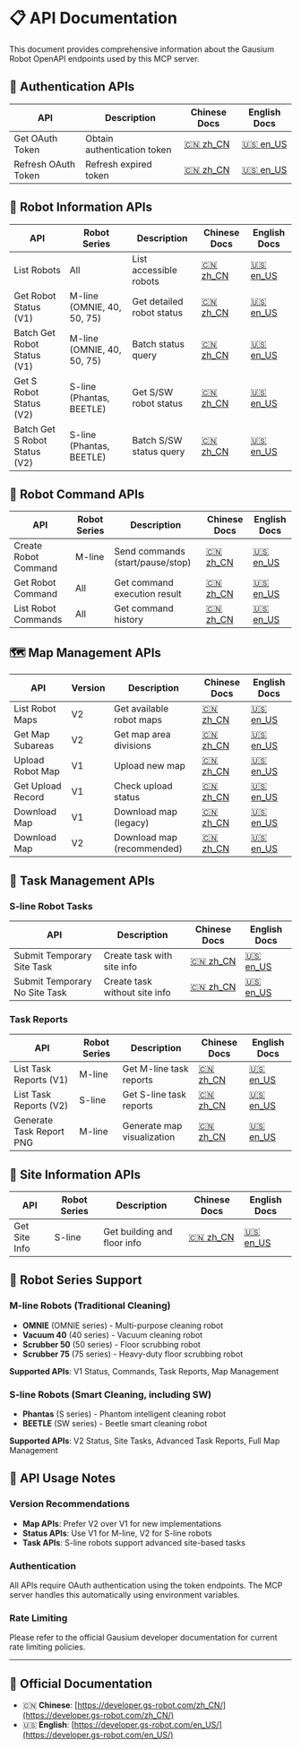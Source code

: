 # 📋 API Documentation

This document provides comprehensive information about the Gausium Robot OpenAPI endpoints used by this MCP server.

## 🔐 Authentication APIs

| API | Description | Chinese Docs | English Docs |
|-----|-------------|--------------|---------------|
| Get OAuth Token | Obtain authentication token | [🇨🇳 zh_CN](https://developer.gs-robot.com/zh_CN/Openapi%20Oauth%20Service/Get%20OAuth%20Token) | [🇺🇸 en_US](https://developer.gs-robot.com/en_US/Openapi%20Oauth%20Service/Get%20OAuth%20Token) |
| Refresh OAuth Token | Refresh expired token | [🇨🇳 zh_CN](https://developer.gs-robot.com/zh_CN/Openapi%20Oauth%20Service/Refresh%20OAuth%20Token) | [🇺🇸 en_US](https://developer.gs-robot.com/en_US/Openapi%20Oauth%20Service/Refresh%20OAuth%20Token) |

## 🤖 Robot Information APIs

| API | Robot Series | Description | Chinese Docs | English Docs |
|-----|--------------|-------------|--------------|---------------|
| List Robots | All | List accessible robots | [🇨🇳 zh_CN](https://developer.gs-robot.com/zh_CN/Robot%20Information%20Service/List%20Robots) | [🇺🇸 en_US](https://developer.gs-robot.com/en_US/Robot%20Information%20Service/List%20Robots) |
| Get Robot Status (V1) | M-line (OMNIE, 40, 50, 75) | Get detailed robot status | [🇨🇳 zh_CN](https://developer.gs-robot.com/zh_CN/Robot%20Information%20Service/V1%20Get%20Robot%20Status) | [🇺🇸 en_US](https://developer.gs-robot.com/en_US/Robot%20Information%20Service/V1%20Get%20Robot%20Status) |
| Batch Get Robot Status (V1) | M-line (OMNIE, 40, 50, 75) | Batch status query | [🇨🇳 zh_CN](https://developer.gs-robot.com/zh_CN/Robot%20Information%20Service/V1%20Batch%20Get%20Robot%20Statuses) | [🇺🇸 en_US](https://developer.gs-robot.com/en_US/Robot%20Information%20Service/V1%20Batch%20Get%20Robot%20Statuses) |
| Get S Robot Status (V2) | S-line (Phantas, BEETLE) | Get S/SW robot status | [🇨🇳 zh_CN](https://developer.gs-robot.com/zh_CN/Robot%20Information%20Service/V2%20Get%20S%20Robot%20Status) | [🇺🇸 en_US](https://developer.gs-robot.com/en_US/Robot%20Information%20Service/V2%20Get%20S%20Robot%20Status) |
| Batch Get S Robot Status (V2) | S-line (Phantas, BEETLE) | Batch S/SW status query | [🇨🇳 zh_CN](https://developer.gs-robot.com/zh_CN/Robot%20Information%20Service/V2%20Batch%20Get%20S%20Robot%20Status) | [🇺🇸 en_US](https://developer.gs-robot.com/en_US/Robot%20Information%20Service/V2%20Batch%20Get%20S%20Robot%20Status) |

## 🎯 Robot Command APIs

| API | Robot Series | Description | Chinese Docs | English Docs |
|-----|--------------|-------------|--------------|---------------|
| Create Robot Command | M-line | Send commands (start/pause/stop) | [🇨🇳 zh_CN](https://developer.gs-robot.com/zh_CN/Robot%20Command%20Service/Create%20Robot%20Command) | [🇺🇸 en_US](https://developer.gs-robot.com/en_US/Robot%20Command%20Service/Create%20Robot%20Command) |
| Get Robot Command | All | Get command execution result | [🇨🇳 zh_CN](https://developer.gs-robot.com/zh_CN/Robot%20Command%20Service/Get%20Robot%20Command) | [🇺🇸 en_US](https://developer.gs-robot.com/en_US/Robot%20Command%20Service/Get%20Robot%20Command) |
| List Robot Commands | All | Get command history | [🇨🇳 zh_CN](https://developer.gs-robot.com/zh_CN/Robot%20Command%20Service/List%20Robot%20Commands) | [🇺🇸 en_US](https://developer.gs-robot.com/en_US/Robot%20Command%20Service/List%20Robot%20Commands) |

## 🗺️ Map Management APIs

| API | Version | Description | Chinese Docs | English Docs |
|-----|---------|-------------|--------------|---------------|
| List Robot Maps | V2 | Get available robot maps | [🇨🇳 zh_CN](https://developer.gs-robot.com/zh_CN/Robot%20Map%20Service/V2%20List%20Robot%20Map) | [🇺🇸 en_US](https://developer.gs-robot.com/en_US/Robot%20Map%20Service/V2%20List%20Robot%20Map) |
| Get Map Subareas | V2 | Get map area divisions | [🇨🇳 zh_CN](https://developer.gs-robot.com/zh_CN/Robot%20Map%20Service/V2%20Get%20Subareas) | [🇺🇸 en_US](https://developer.gs-robot.com/en_US/Robot%20Map%20Service/V2%20Get%20Subareas) |
| Upload Robot Map | V1 | Upload new map | [🇨🇳 zh_CN](https://developer.gs-robot.com/zh_CN/Robot%20Map%20Service/V1%20Upload%20Robot%20Map) | [🇺🇸 en_US](https://developer.gs-robot.com/en_US/Robot%20Map%20Service/V1%20Upload%20Robot%20Map) |
| Get Upload Record | V1 | Check upload status | [🇨🇳 zh_CN](https://developer.gs-robot.com/zh_CN/Robot%20Map%20Service/V1%20Get%20Robot%20Record) | [🇺🇸 en_US](https://developer.gs-robot.com/en_US/Robot%20Map%20Service/V1%20Get%20Robot%20Record) |
| Download Map | V1 | Download map (legacy) | [🇨🇳 zh_CN](https://developer.gs-robot.com/zh_CN/Robot%20Map%20Service/V1%20Get%20Robot%20Map) | [🇺🇸 en_US](https://developer.gs-robot.com/en_US/Robot%20Map%20Service/V1%20Get%20Robot%20Map) |
| Download Map | V2 | Download map (recommended) | [🇨🇳 zh_CN](https://developer.gs-robot.com/zh_CN/Robot%20Map%20Service/V2%20Get%20Robot%20Map) | [🇺🇸 en_US](https://developer.gs-robot.com/en_US/Robot%20Map%20Service/V2%20Get%20Robot%20Map) |

## 🎯 Task Management APIs

### S-line Robot Tasks

| API | Description | Chinese Docs | English Docs |
|-----|-------------|--------------|---------------|
| Submit Temporary Site Task | Create task with site info | [🇨🇳 zh_CN](https://developer.gs-robot.com/zh_CN/Robot%20Task%20Service/Submit%20Temporary%20Site%20Task) | [🇺🇸 en_US](https://developer.gs-robot.com/en_US/Robot%20Task%20Service/Submit%20Temporary%20Site%20Task) |
| Submit Temporary No Site Task | Create task without site info | [🇨🇳 zh_CN](https://developer.gs-robot.com/zh_CN/Robot%20Task%20Service/Submit%20Temporary%20No%20Site%20Task) | [🇺🇸 en_US](https://developer.gs-robot.com/en_US/Robot%20Task%20Service/Submit%20Temporary%20No%20Site%20Task) |

### Task Reports

| API | Robot Series | Description | Chinese Docs | English Docs |
|-----|--------------|-------------|--------------|---------------|
| List Task Reports (V1) | M-line | Get M-line task reports | [🇨🇳 zh_CN](https://developer.gs-robot.com/zh_CN/Robot%20Cleaning%20Data%20Service/V1%20List%20Robot%20Task%20Reports) | [🇺🇸 en_US](https://developer.gs-robot.com/en_US/Robot%20Cleaning%20Data%20Service/V1%20List%20Robot%20Task%20Reports) |
| List Task Reports (V2) | S-line | Get S-line task reports | [🇨🇳 zh_CN](https://developer.gs-robot.com/zh_CN/Robot%20Cleaning%20Data%20Service/V2%20List%20Robot%20Task%20Reports) | [🇺🇸 en_US](https://developer.gs-robot.com/en_US/Robot%20Cleaning%20Data%20Service/V2%20List%20Robot%20Task%20Reports) |
| Generate Task Report PNG | M-line | Generate map visualization | [🇨🇳 zh_CN](https://developer.gs-robot.com/zh_CN/Robot%20Cleaning%20Data%20Service/Generate%20Robot%20Task%20Report%20Png) | [🇺🇸 en_US](https://developer.gs-robot.com/en_US/Robot%20Cleaning%20Data%20Service/Generate%20Robot%20Task%20Report%20Png) |

## 🏢 Site Information APIs

| API | Robot Series | Description | Chinese Docs | English Docs |
|-----|--------------|-------------|--------------|---------------|
| Get Site Info | S-line | Get building and floor info | [🇨🇳 zh_CN](https://developer.gs-robot.com/zh_CN/Robot%20Task%20Service/Get%20Site%20Info) | [🇺🇸 en_US](https://developer.gs-robot.com/en_US/Robot%20Task%20Service/Get%20Site%20Info) |

## 🤖 Robot Series Support

### M-line Robots (Traditional Cleaning)
- **OMNIE** (OMNIE series) - Multi-purpose cleaning robot
- **Vacuum 40** (40 series) - Vacuum cleaning robot  
- **Scrubber 50** (50 series) - Floor scrubbing robot
- **Scrubber 75** (75 series) - Heavy-duty floor scrubbing robot

**Supported APIs**: V1 Status, Commands, Task Reports, Map Management

### S-line Robots (Smart Cleaning, including SW)
- **Phantas** (S series) - Phantom intelligent cleaning robot
- **BEETLE** (SW series) - Beetle smart cleaning robot

**Supported APIs**: V2 Status, Site Tasks, Advanced Task Reports, Full Map Management

## 📝 API Usage Notes

### Version Recommendations
- **Map APIs**: Prefer V2 over V1 for new implementations
- **Status APIs**: Use V1 for M-line, V2 for S-line robots
- **Task APIs**: S-line robots support advanced site-based tasks

### Authentication
All APIs require OAuth authentication using the token endpoints. The MCP server handles this automatically using environment variables.

### Rate Limiting
Please refer to the official Gausium developer documentation for current rate limiting policies.

---

## 🔗 Official Documentation

- 🇨🇳 **Chinese**: [https://developer.gs-robot.com/zh_CN/](https://developer.gs-robot.com/zh_CN/)
- 🇺🇸 **English**: [https://developer.gs-robot.com/en_US/](https://developer.gs-robot.com/en_US/)